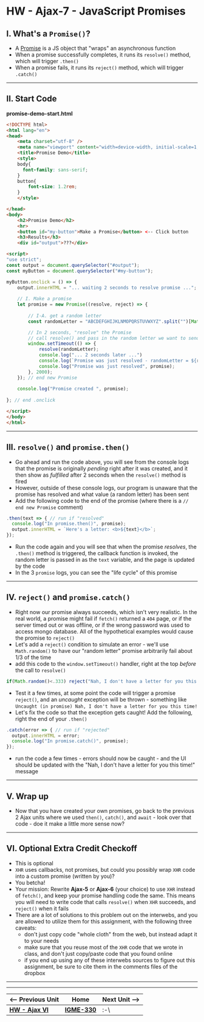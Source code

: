 # HW - Ajax-7 - JavaScript Promises

## I. What's a `Promise()`?

- A [Promise](https://developer.mozilla.org/en-US/docs/Web/JavaScript/Reference/Global_Objects/Promise) is a JS object that "wraps" an asynchronous function 
- When a promise successfully completes, it runs its `resolve()` method, which will trigger `.then()`
- When a promise fails, it runs its `reject()` method, which will trigger `.catch()`

<hr>

## II. Start Code

**promise-demo-start.html**

```html
<!DOCTYPE html>
<html lang="en">
<head>
	<meta charset="utf-8" />
	<meta name="viewport" content="width=device-width, initial-scale=1, user-scalable=no">
	<title>Promise Demo</title>
	<style>
	body{
	  font-family: sans-serif;
	}
	button{
		font-size: 1.2rem;
	}
	</style>

</head>
<body>
	<h2>Promise Demo</h2>
	<hr>
	<button id="my-button">Make a Promise</button> <-- Click button
	<h3>Results</h3>
	<div id="output">???</div>

<script>
"use strict";
const output = document.querySelector("#output");
const myButton = document.querySelector("#my-button");

myButton.onclick = () => {
	output.innerHTML = "... waiting 2 seconds to resolve promise ...";
	
	// I. Make a promise
	let promise = new Promise((resolve, reject) => {
	
		// I-A. get a random letter
		const randomLetter = "ABCDEFGHIJKLNMOPQRSTUVWXYZ".split("")[Math.floor(Math.random() * 26)];

		// In 2 seconds, "resolve" the Promise
		// call resolve() and pass in the random letter we want to send when .then() runs
		window.setTimeout(() => {
			resolve(randomLetter);
			console.log("... 2 seconds later ...")
			console.log(`Promise was just resolved - randomLetter = ${randomLetter}`);
			console.log("Promise was just resolved", promise);
		}, 2000);
	}); // end new Promise
	
	console.log("Promise created ", promise);
	 
}; // end .onclick

</script>
</body>
</html>
```

<hr>

## III. `resolve()` and `promise.then()`

- Go ahead and run the code above, you will see from the console logs that the promise is originally *pending* right after it was created, and it then show as *fulfilled* after 2 seconds when the `resolve()` method is fired
- However, outside of these console logs, our program is unaware that the promise has resolved and what value (a random letter) has been sent
- Add the following code to the end of the promise (where there is a `// end new Promise` comment)

```js
.then(text => { // run if "resolved"
  console.log("In promise.then()", promise);
  output.innerHTML = `Here's a letter: <b>${text}</b>`; 
});
```

- Run the code again and you will see that when the promise *resolves*, the `.then()` method is triggered, the callback function is invoked, the random letter is passed in as the `text` variable, and the page is updated by the code
- In the 3 `promise` logs, you can see the "life cycle" of this promise

<hr>

## IV. `reject()` and `promise.catch()`

- Right now our promise always succeeds, which isn't very realistic. In the real world, a promise might fail if `fetch()` returned a `404` page, or if the server timed out or was offline, or if the wrong password was used to access mongo database. All of the hypothetical examples would cause the promise to `reject()`
- Let's add a `reject()` condition to simulate an error - we'll use `Math.random()` to have our "random letter" promise arbitrarily fail about 1/3 of the time
- add this code to the `window.setTimeout()` handler, right at the top *before* the call to `resolve()`

```js
if(Math.random()<.333) reject("Nah, I don't have a letter for you this time!");
```

- Test it a few times, at some point the code will trigger a promise `reject()`, and an *uncaught* exception will be thrown - something like `Uncaught (in promise) Nah, I don't have a letter for you this time!`
- Let's fix the code so that the exception gets caught! Add the following, right the end of your `.then()`

```js
.catch(error => { // run if "rejected"
  output.innerHTML = error;
  console.log("In promise.catch()", promise);
});
```

- run the code a few times - errors should now be caught - and the UI should be updated with the "Nah, I don't have a letter for you this time!" message

<hr>

## V. Wrap up

- Now that you have created your own promises, go back to the previous 2 Ajax units where we used `then()`, `catch()`, and `await` - look over that code - doe it make a little more sense now?

<hr>

## VI. Optional Extra Credit Checkoff

- This is optional
- `XHR` uses callbacks, not promises, but could you possibly wrap `XHR` code into a custom promise (written by you)?
- You betcha! 
- Your mission: Rewrite **Ajax-5** or **Ajax-6** (your choice) to use `XHR` instead of `fetch()`, and keep your promise handling code the same. This means you will need to write code that calls `resolve()` when `XHR` succeeds, and `reject()` when it fails
- There are a lot of solutions to this problem out on the interwebs, and you are allowed to utilize them for this assignment, with the following three caveats:
  - don't just copy code "whole cloth" from the web, but instead adapt it to your needs
  - make sure that you reuse most of the `XHR` code that we wrote in class, and don't just copy/paste code that you found online
  - if you end up using any of these interwebs sources to figure out this assignment, be sure to cite them in the comments files of the dropbox

<hr><hr>

| <-- Previous Unit | Home | Next Unit -->
| --- | --- | --- 
|   [**HW - Ajax VI**](HW-ajax-6.md)  |  [**IGME-330**](../README.md) | :-\
